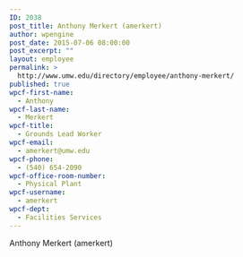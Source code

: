 ```yaml
---
ID: 2038
post_title: Anthony Merkert (amerkert)
author: wpengine
post_date: 2015-07-06 08:00:00
post_excerpt: ""
layout: employee
permalink: >
  http://www.umw.edu/directory/employee/anthony-merkert/
published: true
wpcf-first-name:
  - Anthony
wpcf-last-name:
  - Merkert
wpcf-title:
  - Grounds Lead Worker
wpcf-email:
  - amerkert@umw.edu
wpcf-phone:
  - (540) 654-2090
wpcf-office-room-number:
  - Physical Plant
wpcf-username:
  - amerkert
wpcf-dept:
  - Facilities Services
---
```

Anthony Merkert (amerkert)
